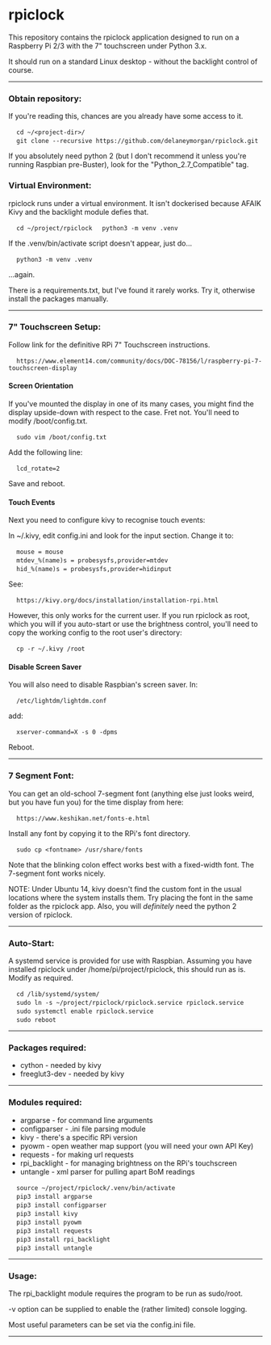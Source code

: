 # rpiclock
This repository contains the rpiclock application designed to run on a Raspberry Pi 2/3 with the 7" touchscreen under Python 3.x.

It should run on a standard Linux desktop - without the backlight control of course.

---
### Obtain repository:
If you're reading this, chances are you already have some access to it.

&nbsp;&nbsp;&nbsp;&nbsp;`cd ~/<project-dir>/`  
&nbsp;&nbsp;&nbsp;&nbsp;`git clone --recursive https://github.com/delaneymorgan/rpiclock.git`

If you absolutely need python 2 (but I don't recommend it unless you're running Raspbian pre-Buster), look for the "Python_2.7_Compatible" tag.


### Virtual Environment:

rpiclock runs under a virtual environment.  It isn't dockerised because AFAIK Kivy and the backlight module defies that.

&nbsp;&nbsp;&nbsp;&nbsp;`cd ~/project/rpiclock`
&nbsp;&nbsp;&nbsp;&nbsp;`python3 -m venv .venv`

If the .venv/bin/activate script doesn't appear, just do...

&nbsp;&nbsp;&nbsp;&nbsp;`python3 -m venv .venv`

...again.

There is a requirements.txt, but I've found it rarely works.  Try it, otherwise install the packages manually.

---
### 7" Touchscreen Setup:
Follow link for the definitive RPi 7" Touchscreen instructions.

&nbsp;&nbsp;&nbsp;&nbsp;`https://www.element14.com/community/docs/DOC-78156/l/raspberry-pi-7-touchscreen-display`

#### Screen Orientation

If you've mounted the display in one of its many cases, you might find the display upside-down with respect to the case.  Fret not.  You'll need to modify /boot/config.txt.

&nbsp;&nbsp;&nbsp;&nbsp;`sudo vim /boot/config.txt`  

Add the following line:

&nbsp;&nbsp;&nbsp;&nbsp;`lcd_rotate=2`  

Save and reboot.

#### Touch Events

Next you need to configure kivy to recognise touch events:

In ~/.kivy, edit config.ini and look for the input section.  Change it to:

&nbsp;&nbsp;&nbsp;&nbsp;`mouse = mouse`  
&nbsp;&nbsp;&nbsp;&nbsp;`mtdev_%(name)s = probesysfs,provider=mtdev`  
&nbsp;&nbsp;&nbsp;&nbsp;`hid_%(name)s = probesysfs,provider=hidinput`  

See:

&nbsp;&nbsp;&nbsp;&nbsp;`https://kivy.org/docs/installation/installation-rpi.html`

However, this only works for the current user.  If you run rpiclock as root, which you will if you auto-start or use the brightness control, you'll need to copy the working config to the root user's directory:

&nbsp;&nbsp;&nbsp;&nbsp;`cp -r ~/.kivy /root`  

#### Disable Screen Saver

You will also need to disable Raspbian's screen saver.  In:

&nbsp;&nbsp;&nbsp;&nbsp;`/etc/lightdm/lightdm.conf`

add:

&nbsp;&nbsp;&nbsp;&nbsp;`xserver-command=X -s 0 -dpms`

Reboot.

---
### 7 Segment Font:
You can get an old-school 7-segment font (anything else just looks weird, but you have fun you) for the time display from here:

&nbsp;&nbsp;&nbsp;&nbsp;`https://www.keshikan.net/fonts-e.html`

Install any font by copying it to the RPi's font directory.

&nbsp;&nbsp;&nbsp;&nbsp;`sudo cp <fontname> /usr/share/fonts`

Note that the blinking colon effect works best with a fixed-width font.  The 7-segment font works nicely.

NOTE: Under Ubuntu 14, kivy doesn't find the custom font in the usual locations where the system installs them.  Try placing the font in the same folder as the rpiclock app.  Also, you will _definitely_ need the python 2 version of rpiclock.

---
### Auto-Start:
A systemd service is provided for use with Raspbian.  Assuming you have installed rpiclock under /home/pi/project/rpiclock, this should run as is.  Modify as required.

&nbsp;&nbsp;&nbsp;&nbsp;`cd /lib/systemd/system/`  
&nbsp;&nbsp;&nbsp;&nbsp;`sudo ln -s ~/project/rpiclock/rpiclock.service rpiclock.service`  
&nbsp;&nbsp;&nbsp;&nbsp;`sudo systemctl enable rpiclock.service`  
&nbsp;&nbsp;&nbsp;&nbsp;`sudo reboot`

---
### Packages required:
* cython - needed by kivy
* freeglut3-dev - needed by kivy

---
### Modules required:
* argparse - for command line arguments
* configparser - .ini file parsing module
* kivy - there's a specific RPi version
* pyowm - open weather map support (you will need your own API Key)
* requests - for making url requests
* rpi_backlight - for managing brightness on the RPi's touchscreen
* untangle - xml parser for pulling apart BoM readings

&nbsp;&nbsp;&nbsp;&nbsp;`source ~/project/rpiclock/.venv/bin/activate`  
&nbsp;&nbsp;&nbsp;&nbsp;`pip3 install argparse`  
&nbsp;&nbsp;&nbsp;&nbsp;`pip3 install configparser`  
&nbsp;&nbsp;&nbsp;&nbsp;`pip3 install kivy`  
&nbsp;&nbsp;&nbsp;&nbsp;`pip3 install pyowm`  
&nbsp;&nbsp;&nbsp;&nbsp;`pip3 install requests`  
&nbsp;&nbsp;&nbsp;&nbsp;`pip3 install rpi_backlight`  
&nbsp;&nbsp;&nbsp;&nbsp;`pip3 install untangle`  

---
### Usage:
The rpi_backlight module requires the program to be run as sudo/root.

-v option can be supplied to enable the (rather limited) console logging.

Most useful parameters can be set via the config.ini file.

---
